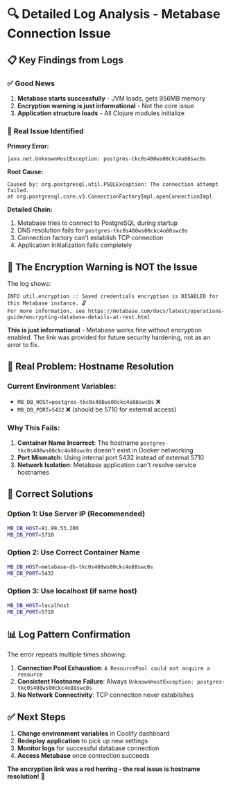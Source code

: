 # 🔍 Detailed Log Analysis - Metabase Connection Issue

## 📋 **Key Findings from Logs**

### ✅ **Good News**
1. **Metabase starts successfully** - JVM loads, gets 956MB memory
2. **Encryption warning is just informational** - Not the core issue
3. **Application structure loads** - All Clojure modules initialize

### 🚨 **Real Issue Identified**

**Primary Error:**
```
java.net.UnknownHostException: postgres-tkc0s408ws00ckc4o88swc0s
```

**Root Cause:**
```
Caused by: org.postgresql.util.PSQLException: The connection attempt failed.
at org.postgresql.core.v3.ConnectionFactoryImpl.openConnectionImpl
```

**Detailed Chain:**
1. Metabase tries to connect to PostgreSQL during startup
2. DNS resolution fails for `postgres-tkc0s408ws00ckc4o88swc0s`  
3. Connection factory can't establish TCP connection
4. Application initialization fails completely

## 🎯 **The Encryption Warning is NOT the Issue**

The log shows:
```
INFO util.encryption :: Saved credentials encryption is DISABLED for this Metabase instance. 🔓
For more information, see https://metabase.com/docs/latest/operations-guide/encrypting-database-details-at-rest.html
```

**This is just informational** - Metabase works fine without encryption enabled. The link was provided for future security hardening, not as an error to fix.

## 🔧 **Real Problem: Hostname Resolution**

### Current Environment Variables:
- `MB_DB_HOST=postgres-tkc0s408ws00ckc4o88swc0s` ❌
- `MB_DB_PORT=5432` ❌ (should be 5710 for external access)

### Why This Fails:
1. **Container Name Incorrect**: The hostname `postgres-tkc0s408ws00ckc4o88swc0s` doesn't exist in Docker networking
2. **Port Mismatch**: Using internal port 5432 instead of external 5710
3. **Network Isolation**: Metabase application can't resolve service hostnames

## 🚀 **Correct Solutions**

### Option 1: Use Server IP (Recommended)
```bash
MB_DB_HOST=91.99.53.200
MB_DB_PORT=5710
```

### Option 2: Use Correct Container Name
```bash
MB_DB_HOST=metabase-db-tkc0s408ws00ckc4o88swc0s
MB_DB_PORT=5432
```

### Option 3: Use localhost (if same host)
```bash
MB_DB_HOST=localhost
MB_DB_PORT=5710
```

## 📊 **Log Pattern Confirmation**

The error repeats multiple times showing:
1. **Connection Pool Exhaustion**: `A ResourcePool could not acquire a resource`
2. **Consistent Hostname Failure**: Always `UnknownHostException: postgres-tkc0s408ws00ckc4o88swc0s`
3. **No Network Connectivity**: TCP connection never establishes

## ✅ **Next Steps**

1. **Change environment variables** in Coolify dashboard
2. **Redeploy application** to pick up new settings  
3. **Monitor logs** for successful database connection
4. **Access Metabase** once connection succeeds

**The encryption link was a red herring - the real issue is hostname resolution!** 🎯